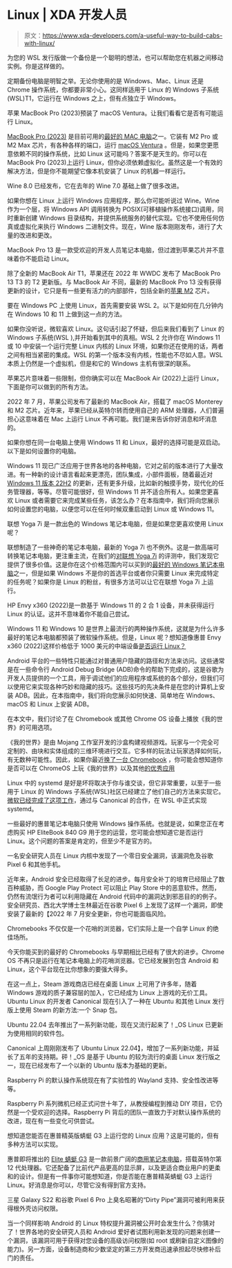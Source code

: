 # Linux | XDA 开发人员

> 原文：<https://www.xda-developers.com/a-useful-way-to-build-cabs-with-linux/>

[](/how-back-up-restore-wsl/)

为您的 WSL 发行版做一个备份是一个聪明的想法，也可以帮助您在机器之间移动实例。你是这样做的。

定期备份电脑是明智之举。无论你使用的是 Windows、Mac、Linux 还是 Chrome 操作系统，你都要非常小心。这同样适用于 Linux 的 Windows 子系统(WSL)T1，它运行在 Windows 之上，但有点独立于 Windows。

[](/macbook-pro-2023-linux/)

苹果 MacBook Pro (2023)预装了 macOS Ventura。让我们看看它是否有可能运行 Linux。

[MacBook Pro (2023)](https://www.xda-developers.com/macbook-pro-2023/) 是目前可用的[最好的 MAC 电脑](https://www.xda-developers.com/best-macs/)之一。它装有 M2 Pro 或 M2 Max 芯片，有各种各样的端口，运行 [macOS Ventura](https://www.xda-developers.com/macos-ventura) 。但是，如果您更愿意依赖不同的操作系统，比如 Linux 这可能吗？答案不是天生的。你可以在 MacBook Pro (2023)上运行 Linux，但你必须依赖虚拟化。虽然这是一个有效的解决方法，但是你不能期望它像本机安装了 Linux 的机器一样运行。

[](/wine-80-released/)

Wine 8.0 已经发布，它在去年的 Wine 7.0 基础上做了很多改进。

如果你想在 Linux 上运行 Windows 应用程序，那么你可能听说过 Wine。Wine 作为一个层，将 Windows API 调用转换为 POSIX(可移植操作系统接口)调用，同时重新创建 Windows 目录结构，并提供系统服务的替代实现。它也不使用任何仿真或虚拟化来执行 Windows 二进制文件。现在，Wine 版本刚刚发布，进行了大量的改进和更改。

[](/can-macbook-pro-13-2022-run-linux/)

MacBook Pro 13 是一款受欢迎的开发人员笔记本电脑，但过渡到苹果芯片并不意味着你不能启动 Linux。

除了全新的 MacBook Air T1，苹果还在 2022 年 WWDC 发布了 MacBook Pro 13 T3 的 T2 更新版。与 MacBook Air 不同，最新的 MacBook Pro 13 没有获得更新的设计，它只是有一些更有活力的内部部件，包括全新的[苹果 M2](https://www.xda-developers.com/apple-m2-launch/) 芯片。

[](/how-to-install-wsl-2-windows/)

要在 Windows PC 上使用 Linux，首先需要安装 WSL 2。以下是如何在几分钟内在 Windows 10 和 11 上做到这一点的方法。

如果你没听说，微软喜欢 Linux。这句话引起了怀疑，但后来我们看到了 Linux 的 Windows 子系统(WSL ),并开始看到其中的真相。WSL 2 允许你在 Windows 11 或 10 中安装一个运行完整 Linux 内核的 Linux 环境，如果你还在使用的话，两者之间有相当紧密的集成。WSL 的第一个版本没有内核，性能也不尽如人意。WSL 本质上仍然是一个虚拟机，但是和它的 Windows 主机有很深的联系。

[](/can-macbook-air-2022-run-linux/)

苹果芯片意味着一些限制，但你确实可以在 MacBook Air (2022)上运行 Linux，下面是你可以做到的所有方法。

2022 年 7 月，苹果公司发布了最新的 MacBook Air，搭载了 macOS Monterey 和 M2 芯片。近年来，苹果已经从英特尔转而使用自己的 ARM 处理器，人们普遍担心这意味着在 Mac 上运行 Linux 不再可能。我们是来告诉你好消息和坏消息的。

[](/dual-boot-windows-11-linux/)

如果你想在同一台电脑上使用 Windows 11 和 Linux，最好的选择可能是双启动。以下是如何设置你的电脑。

Windows 11 现已广泛应用于世界各地的各种电脑，它对之前的版本进行了大量改进。有一种新的设计语言看起来更漂亮，团队集成，小部件面板，随着最近对 [Windows 11 版本 22H2](https://www.xda-developers.com/windows-11-22h2/) 的更新，还有更多升级，比如新的触摸手势，现代化的任务管理器，等等。尽管可能很好，但 Windows 11 并不适合所有人。如果您更喜欢 Linux 或者需要它来完成某些任务，该怎么办？在本指南中，我们将向您展示如何设置您的电脑，以便您可以在任何时候双重启动到 Linux 或 Windows 11。

[](/can-lenovo-yoga-7i-2022-run-linux/)

联想 Yoga 7i 是一款出色的 Windows 笔记本电脑，但是如果您更喜欢使用 Linux 呢？

联想制造了一些神奇的笔记本电脑，最新的 Yoga 7i 也不例外。这是一款高端可转换笔记本电脑，更注重主流，在我们的[对联想 Yoga 7i](https://www.xda-developers.com/lenovo-yoga-7i-2022-review/) 的评测中，我们发现它提供了很多价值。这是你在这个价格范围内可以买到的[最好的 Windows 笔记本电脑](https://www.xda-developers.com/best-microsoft-surface-pcs/)之一，但是如果 Windows 不是你的首选平台或者你只需要 Linux 来完成特定的任务呢？如果你是 Linux 的粉丝，有很多方法可以让它在联想 Yoga 7i 上运行。

[](/hp-envy-x360-2022-run-linux/)

HP Envy x360 (2022)是一款基于 Windows 11 的 2 合 1 设备，并未获得运行 Linux 的认证。这并不意味着你不能自己尝试。

Windows 11 和 Windows 10 是世界上最流行的两种操作系统，这就是为什么许多最好的笔记本电脑都预装了微软操作系统。但是，Linux 呢？想知道像惠普 Envy x360 (2022)这样价格低于 1000 美元的中端设备[是否运行 Linux？](https://www.xda-developers.com/best-laptops-under-1000/)

[](/install-adb-windows-macos-linux/)

Android 平台的一些特性只能通过对普通用户隐藏的路径和方法来访问。这些通常是在一些命令行 Android Debug Bridge (ADB)命令的帮助下完成的，这是谷歌为开发人员提供的一个工具，用于调试他们的应用程序或系统的各个部分，但我们可以使用它来实现各种巧妙和隐藏的技巧。这些技巧的先决条件是在您的计算机上安装 ADB。因此，在本指南中，我们将向您展示如何快速、简单地在 Windows、macOS 和 Linux 上安装 ADB。

[](/play-minecraft-chromebook/)

在本文中，我们讨论了在 Chromebook 或其他 Chrome OS 设备上播放《我的世界》的可用选项。

《我的世界》是由 Mojang 工作室开发的沙盒构建视频游戏。玩家与一个完全可定制的、由块和实体组成的三维环境进行交互。它多样的玩法让玩家选择如何玩，有无数种可能性。因此，如果你最近[换了一台 Chromebook](https://www.xda-developers.com/best-chromebooks/) ，你可能会想知道你是否可以在 ChromeOS 上玩《我的世界》以及其他[的优秀应用](http://www.xda-developers.com/what-apps-run-on-chrome-os/)

[](/how-enable-systemd-in-wsl/)

Linux 中的 systemd 是好是坏将取决于你与谁交谈，但它非常重要，以至于一些用于 Linux 的 Windows 子系统(WSL)社区已经建立了他们自己的方法来实现它。[微软已经完成了这项工作](https://www.xda-developers.com/the-windows-subsystem-for-linux-now-supports-systemd/)，通过与 Canonical 的合作，在 WSL 中正式实现 systemd。

[](/can-the-hp-elitebook-840-g9-run-linux/)

一些最好的惠普笔记本电脑只使用 Windows 操作系统。也就是说，如果您正在考虑购买 HP EliteBook 840 G9 用于您的运营，您可能会想知道它是否运行 Linux。这个问题的答案是肯定的，但至少不是官方的。

[](/pixel-6-galaxy-s22-linux-kernel-vulnerability-root-android/)

一名安全研究人员在 Linux 内核中发现了一个零日安全漏洞，该漏洞危及谷歌 Pixel 6 和其他手机。

近年来，Android 安全已经取得了长足的进步。每月安全补丁的培育已经阻止了数百种威胁，而 Google Play Protect 可以阻止 Play Store 中的恶意软件。然而，仍然有流氓行为者可以利用隐藏在 Android 代码中的漏洞达到邪恶目的的例子。安全研究员、西北大学博士生林最近在谷歌 Pixel 6 上发现了这样一个漏洞，即使安装了最新的【2022 年 7 月安全更新，你也可能面临风险。

[](/chromebooks-are-perfect-teach-linux/)

Chromebooks 不仅仅是一个花哨的浏览器，它们实际上是一个自学 Linux 的绝佳场所。

今天你能买到的最好的 Chromebooks 与早期相比已经有了很大的进步。Chrome OS 不再只是运行在笔记本电脑上的花哨浏览器。它已经发展到包含 Android 和 Linux，这个平台现在比你想象的要强大得多。

[](/steam-linux-snap-package/)

在这一点上，Steam 游戏商店已经在桌面 Linux 上可用了许多年，随着 Windows 游戏的质子兼容层的加入，它已经成为 Linux 上游戏的无价工具。Ubuntu Linux 的开发者 Canonical 现在引入了一种在 Ubuntu 和其他 Linux 发行版上使用 Steam 的新方法:一个 Snap 包。

[](/pop-os-22-04-release/)

Ubuntu 22.04 去年推出了一系列新功能，现在又流行起来了！_OS Linux 已更新为使用相同的软件包。

Canonical 上周刚刚发布了 Ubuntu Linux 22.04】，增加了一系列新功能，并延长了五年的支持期。砰！_OS 是基于 Ubuntu 的较为流行的桌面 Linux 发行版之一，现在已经发布了一个以新的 Ubuntu 版本为基础的更新。

[](/raspberry-pi-os-username-setup-wayland-update/)

Raspberry Pi 的默认操作系统现在有了实验性的 Wayland 支持、安全性改进等等。

Raspberry Pi 系列微机已经正式问世十年了，从教授编程到推动 DIY 项目，它仍然是一个受欢迎的选择。Raspberry Pi 背后的团队一直致力于对默认操作系统的改进，现在有一些变化可供尝试。

[](/can-hp-elite-dragonfly-g3-run-linux/)

想知道您能否在惠普精英版蜻蜓 G3 上运行您的 Linux 应用？这是可能的，但有多种方法可以实现。

惠普即将推出的 [Elite 蜻蜓 G3](https://www.xda-developers.com/hp-elite-dragonfly-g3/) 是一款前景广阔的[商用笔记本电脑](https://www.xda-developers.com/best-business-laptops/)，搭载英特尔第 12 代处理器。它还配备了比前代产品更高的显示屏，以及更适合商业用户的更柔和的设计。但是有一件事你可能想知道，你是否能在惠普精英蜻蜓 G3 上运行 Linux。好消息是你可以，尽管它没有得到官方支持。

[](/dirty-pipe-root-demo-samsung-galaxy-s22-google-pixel-6-pro/)

三星 Galaxy S22 和谷歌 Pixel 6 Pro 上臭名昭著的“Dirty Pipe”漏洞可被利用来获得根外壳访问权限。

当一个同样影响 Android 的 Linux 特权提升漏洞被公开时会发生什么？你猜对了！世界各地的安全研究人员和 Android 爱好者试图利用新发现的问题来创建一个漏洞，该漏洞可用于获得对您设备的高级访问权限(如 root 或刷新自定义图像的能力)。另一方面，设备制造商和少数坚定的第三方开发商迅速承担起尽快修补后门的责任。